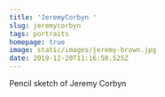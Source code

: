 ```yaml
---
title: 'JeremyCorbyn '
slug: jeremycorbyn
tags: portraits
homepage: true
image: static/images/jeremy-brown.jpg
date: 2019-12-20T11:16:50.525Z
---
```

Pencil sketch of Jeremy Corbyn

